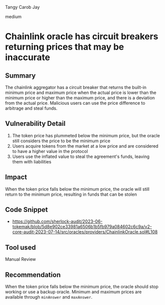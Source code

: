 Tangy Carob Jay

medium

# Chainlink oracle has circuit breakers returning prices that may be inaccurate
## Summary

The chainlink aggregator has a circuit breaker that returns the built-in minimum price and maximum price when the actual price is lower than the minimum price or higher than the maximum price, and there is a deviation from the actual price. Malicious users can use the price difference to arbitrage and steal funds.

## Vulnerability Detail

1. The token price has plummeted below the minimum price, but the oracle still considers the price to be the minimum price
2. Users acquire tokens from the market at a low price and are considered to have a higher value in the protocol
3. Users use the inflated value to steal the agreement's funds, leaving them with liabilities

## Impact

When the token price falls below the minimum price, the oracle will still return to the minimum price, resulting in funds that can be stolen

## Code Snippet

- https://github.com/sherlock-audit/2023-06-tokemak/blob/5d8e902ce33981a6506b1b5fb979a084602c6c9a/v2-core-audit-2023-07-14/src/oracles/providers/ChainlinkOracle.sol#L108

## Tool used

Manual Review

## Recommendation

When the token price falls below the minimum price, the oracle should stop working or use a backup oracle.
Minimum and maximum prices are available through `minAnswer` and `maxAnswer`.

 
